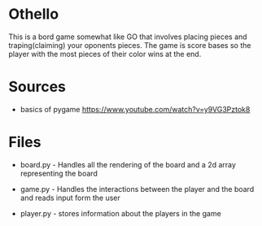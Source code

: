 # Othello

This is a bord game somewhat like GO that involves placing pieces and traping(claiming) your oponents pieces. The game is score bases so the player with the most pieces of their color wins at the end.

# Sources

- basics of pygame https://www.youtube.com/watch?v=y9VG3Pztok8

# Files
 
 - board.py - Handles all the rendering of the board and a 2d array representing the board

 - game.py - Handles the interactions between the player and the board and reads input form the user

 - player.py - stores information about the players in the game

